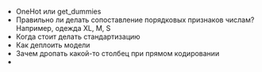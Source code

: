 - OneHot или get_dummies
- Правильно ли делать сопоставление порядковых признаков числам? Например, одежда XL, M, S
- Когда стоит делать стандартизацию
- Как деплоить модели
- Зачем дропать какой-то столбец при прямом кодировании
- 